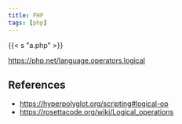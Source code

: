 ```yaml
---
title: PHP
tags: [php]
---
```


{{< s "a.php" >}}

<https://php.net/language.operators.logical>

## References

- <https://hyperpolyglot.org/scripting#logical-op>
- <https://rosettacode.org/wiki/Logical_operations>
